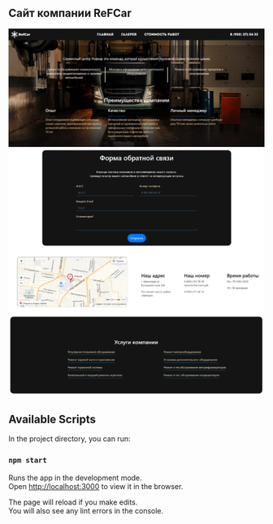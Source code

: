 ## Сайт компании ReFCar
![the image alt](assets/1.jpg)
![the image alt](assets/3.jpg)
![the image alt](assets/maps.jpg)


## Available Scripts

In the project directory, you can run:

### `npm start`

Runs the app in the development mode.<br>
Open [http://localhost:3000](http://localhost:3000) to view it in the browser.

The page will reload if you make edits.<br>
You will also see any lint errors in the console.

